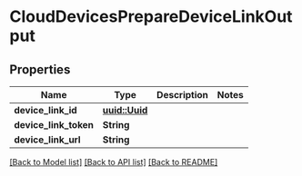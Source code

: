 # CloudDevicesPrepareDeviceLinkOutput

## Properties

Name | Type | Description | Notes
------------ | ------------- | ------------- | -------------
**device_link_id** | [**uuid::Uuid**](uuid::Uuid.md) |  | 
**device_link_token** | **String** |  | 
**device_link_url** | **String** |  | 

[[Back to Model list]](../README.md#documentation-for-models) [[Back to API list]](../README.md#documentation-for-api-endpoints) [[Back to README]](../README.md)


